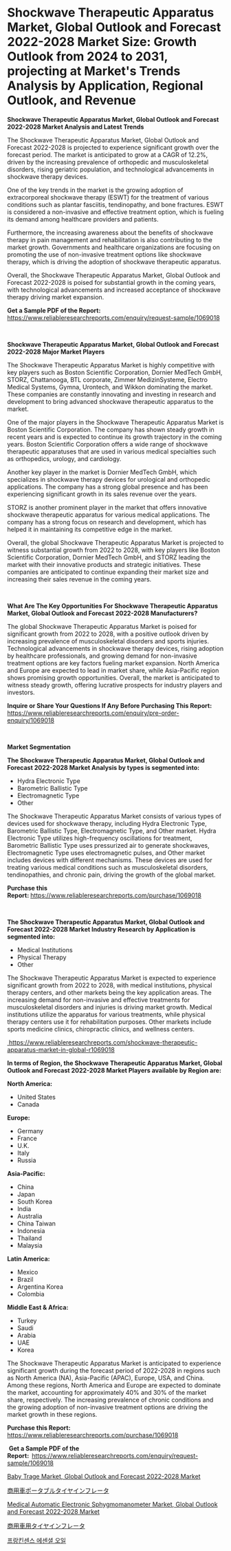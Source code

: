 <p><h1>Shockwave Therapeutic Apparatus Market, Global Outlook and Forecast 2022-2028 Market Size: Growth Outlook from 2024 to 2031, projecting at Market's Trends Analysis by Application, Regional Outlook, and Revenue</h1></p><p><strong>Shockwave Therapeutic Apparatus Market, Global Outlook and Forecast 2022-2028 Market Analysis and Latest Trends</strong></p>
<p><p>The Shockwave Therapeutic Apparatus Market, Global Outlook and Forecast 2022-2028 is projected to experience significant growth over the forecast period. The market is anticipated to grow at a CAGR of 12.2%, driven by the increasing prevalence of orthopedic and musculoskeletal disorders, rising geriatric population, and technological advancements in shockwave therapy devices.</p><p>One of the key trends in the market is the growing adoption of extracorporeal shockwave therapy (ESWT) for the treatment of various conditions such as plantar fasciitis, tendinopathy, and bone fractures. ESWT is considered a non-invasive and effective treatment option, which is fueling its demand among healthcare providers and patients.</p><p>Furthermore, the increasing awareness about the benefits of shockwave therapy in pain management and rehabilitation is also contributing to the market growth. Governments and healthcare organizations are focusing on promoting the use of non-invasive treatment options like shockwave therapy, which is driving the adoption of shockwave therapeutic apparatus.</p><p>Overall, the Shockwave Therapeutic Apparatus Market, Global Outlook and Forecast 2022-2028 is poised for substantial growth in the coming years, with technological advancements and increased acceptance of shockwave therapy driving market expansion.</p></p>
<p><strong>Get a Sample PDF of the Report:&nbsp;</strong> <a href="https://www.reliableresearchreports.com/enquiry/request-sample/1069018">https://www.reliableresearchreports.com/enquiry/request-sample/1069018</a></p>
<p>&nbsp;</p>
<p><strong>Shockwave Therapeutic Apparatus Market, Global Outlook and Forecast 2022-2028 Major Market Players</strong></p>
<p><p>The Shockwave Therapeutic Apparatus Market is highly competitive with key players such as Boston Scientific Corporation, Dornier MedTech GmbH, STORZ, Chattanooga, BTL corporate, Zimmer MedizinSysteme, Electro Medical Systems, Gymna, Urontech, and Wikkon dominating the market. These companies are constantly innovating and investing in research and development to bring advanced shockwave therapeutic apparatus to the market.</p><p>One of the major players in the Shockwave Therapeutic Apparatus Market is Boston Scientific Corporation. The company has shown steady growth in recent years and is expected to continue its growth trajectory in the coming years. Boston Scientific Corporation offers a wide range of shockwave therapeutic apparatuses that are used in various medical specialties such as orthopedics, urology, and cardiology.</p><p>Another key player in the market is Dornier MedTech GmbH, which specializes in shockwave therapy devices for urological and orthopedic applications. The company has a strong global presence and has been experiencing significant growth in its sales revenue over the years.</p><p>STORZ is another prominent player in the market that offers innovative shockwave therapeutic apparatus for various medical applications. The company has a strong focus on research and development, which has helped it in maintaining its competitive edge in the market.</p><p>Overall, the global Shockwave Therapeutic Apparatus Market is projected to witness substantial growth from 2022 to 2028, with key players like Boston Scientific Corporation, Dornier MedTech GmbH, and STORZ leading the market with their innovative products and strategic initiatives. These companies are anticipated to continue expanding their market size and increasing their sales revenue in the coming years.</p></p>
<p>&nbsp;</p>
<p><strong>What Are The Key Opportunities For Shockwave Therapeutic Apparatus Market, Global Outlook and Forecast 2022-2028 Manufacturers?</strong></p>
<p><p>The global Shockwave Therapeutic Apparatus Market is poised for significant growth from 2022 to 2028, with a positive outlook driven by increasing prevalence of musculoskeletal disorders and sports injuries. Technological advancements in shockwave therapy devices, rising adoption by healthcare professionals, and growing demand for non-invasive treatment options are key factors fueling market expansion. North America and Europe are expected to lead in market share, while Asia-Pacific region shows promising growth opportunities. Overall, the market is anticipated to witness steady growth, offering lucrative prospects for industry players and investors.</p></p>
<p><strong>Inquire or Share Your Questions If Any Before Purchasing This Report:</strong> <a href="https://www.reliableresearchreports.com/enquiry/pre-order-enquiry/1069018">https://www.reliableresearchreports.com/enquiry/pre-order-enquiry/1069018</a></p>
<p>&nbsp;</p>
<p><strong>Market Segmentation</strong></p>
<p><strong>The Shockwave Therapeutic Apparatus Market, Global Outlook and Forecast 2022-2028 Market Analysis by types is segmented into:</strong></p>
<p><ul><li>Hydra Electronic Type</li><li>Barometric Ballistic Type</li><li>Electromagnetic Type</li><li>Other</li></ul></p>
<p><p>The Shockwave Therapeutic Apparatus Market consists of various types of devices used for shockwave therapy, including Hydra Electronic Type, Barometric Ballistic Type, Electromagnetic Type, and Other market. Hydra Electronic Type utilizes high-frequency oscillations for treatment, Barometric Ballistic Type uses pressurized air to generate shockwaves, Electromagnetic Type uses electromagnetic pulses, and Other market includes devices with different mechanisms. These devices are used for treating various medical conditions such as musculoskeletal disorders, tendinopathies, and chronic pain, driving the growth of the global market.</p></p>
<p><strong>Purchase this Report:&nbsp;</strong><a href="https://www.reliableresearchreports.com/purchase/1069018">https://www.reliableresearchreports.com/purchase/1069018</a></p>
<p>&nbsp;</p>
<p><strong>The Shockwave Therapeutic Apparatus Market, Global Outlook and Forecast 2022-2028 Market Industry Research by Application is segmented into:</strong></p>
<p><ul><li>Medical Institutions</li><li>Physical Therapy</li><li>Other</li></ul></p>
<p><p>The Shockwave Therapeutic Apparatus Market is expected to experience significant growth from 2022 to 2028, with medical institutions, physical therapy centers, and other markets being the key application areas. The increasing demand for non-invasive and effective treatments for musculoskeletal disorders and injuries is driving market growth. Medical institutions utilize the apparatus for various treatments, while physical therapy centers use it for rehabilitation purposes. Other markets include sports medicine clinics, chiropractic clinics, and wellness centers.</p></p>
<p><a href="https://www.reliableresearchreports.com/shockwave-therapeutic-apparatus-market-in-global-r1069018">&nbsp;https://www.reliableresearchreports.com/shockwave-therapeutic-apparatus-market-in-global-r1069018</a></p>
<p><strong>In terms of Region, the Shockwave Therapeutic Apparatus Market, Global Outlook and Forecast 2022-2028 Market Players available by Region are:</strong></p>
<p>
    <p> <strong> North America: </strong>
        <ul>
            <li>United States</li>
            <li>Canada</li>
        </ul>
        </p> 
    <p> <strong> Europe: </strong>
        <ul>
            <li>Germany</li>
            <li>France</li>
            <li>U.K.</li>
            <li>Italy</li>
            <li>Russia</li>
        </ul>
        </p> 
    <p> <strong> Asia-Pacific: </strong>
        <ul>
            <li>China</li>
            <li>Japan</li>
            <li>South Korea</li>
            <li>India</li>
            <li>Australia</li>
            <li>China Taiwan</li>
            <li>Indonesia</li>
            <li>Thailand</li>
            <li>Malaysia</li>
        </ul>
        </p> 
    <p> <strong> Latin America: </strong>
        <ul>
            <li>Mexico</li>
            <li>Brazil</li>
            <li>Argentina Korea</li>
            <li>Colombia</li>
        </ul>
        </p> 
    <p> <strong> Middle East & Africa: </strong>
        <ul>
            <li>Turkey</li>
            <li>Saudi</li>
            <li>Arabia</li>
            <li>UAE</li>
            <li>Korea</li>
        </ul>
    </p>
    </p>
<p><p>The Shockwave Therapeutic Apparatus Market is anticipated to experience significant growth during the forecast period of 2022-2028 in regions such as North America (NA), Asia-Pacific (APAC), Europe, USA, and China. Among these regions, North America and Europe are expected to dominate the market, accounting for approximately 40% and 30% of the market share, respectively. The increasing prevalence of chronic conditions and the growing adoption of non-invasive treatment options are driving the market growth in these regions.</p></p>
<p><strong>Purchase this Report: </strong><a href="https://www.reliableresearchreports.com/purchase/1069018">https://www.reliableresearchreports.com/purchase/1069018</a></p>
<p>&nbsp;<strong>Get a Sample PDF of the Report:&nbsp;&nbsp;</strong><a href="https://www.reliableresearchreports.com/enquiry/request-sample/1069018">https://www.reliableresearchreports.com/enquiry/request-sample/1069018</a></p>
<p><strong></strong></p>
<p><p><a href="https://github.com/Sarissaschmalingtr6fz2739/Market-Research-Report-List-2/blob/main/baby-trage-market-global-outlook-and-forecast-2022-2028-market.md">Baby Trage Market, Global Outlook and Forecast 2022-2028 Market</a></p><p><a href="https://github.com/oafhukehf4709715/Market-Research-Report-List-2/blob/main/456434885633.md">商用車ポータブルタイヤインフレータ</a></p><p><a href="https://github.com/jodemen/Market-Research-Report-List-2/blob/main/medical-automatic-electronic-sphygmomanometer-market-global-outlook-and-forecast-2022-2028-market.md">Medical Automatic Electronic Sphygmomanometer Market, Global Outlook and Forecast 2022-2028 Market</a></p><p><a href="https://github.com/LuzHills1972/Market-Research-Report-List-1/blob/main/425374385632.md">商用車用タイヤインフレータ</a></p><p><a href="https://github.com/WilburKihn5676/Market-Research-Report-List-1/blob/main/811919779277.md">프랑킨센스 에센셜 오일</a></p></p>